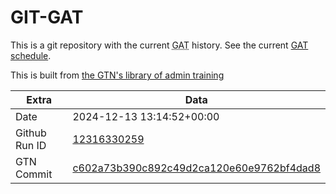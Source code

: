 # GIT-GAT

This is a git repository with the current <abbr title="Galaxy Admin Training">GAT</abbr> history. See the current [GAT schedule](https://gxy.io/gat).

This is built from [the GTN's library of admin training](https://training.galaxyproject.org/training-material/topics/admin/)

Extra | Data
--- | ---
Date | 2024-12-13 13:14:52+00:00
Github Run ID | [12316330259](https://github.com/galaxyproject/training-material/actions/runs/12316330259)
GTN Commit | [c602a73b390c892c49d2ca120e60e9762bf4dad8](https://github.com/galaxyproject/training-material/tree/c602a73b390c892c49d2ca120e60e9762bf4dad8)
